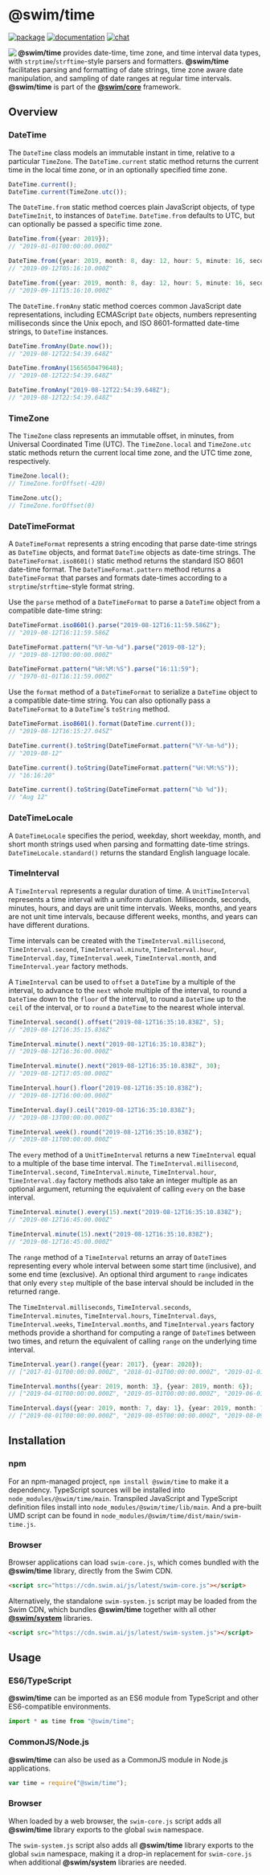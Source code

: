 # @swim/time

[![package](https://img.shields.io/npm/v/@swim/time.svg)](https://www.npmjs.com/package/@swim/time)
[![documentation](https://img.shields.io/badge/doc-TypeDoc-blue.svg)](http://docs.swim.ai/js/latest/modules/_swim_time.html)
[![chat](https://img.shields.io/badge/chat-Gitter-green.svg)](https://gitter.im/swimos/community)

<a href="https://developer.swim.ai"><img src="https://cdn.swim.ai/images/marlin-blue.svg" align="left"></a>

**@swim/time** provides date-time, time zone, and time interval data types,
with `strptime`/`strftime`-style parsers and formatters.  **@swim/time**
facilitates parsing and formatting of date strings, time zone aware date
manipulation, and sampling of date ranges at regular time intervals.
**@swim/time** is part of the [**@swim/core**](https://github.com/swimos/swim/tree/master/swim-system-js/swim-core-js/@swim/core)
framework.

## Overview

### DateTime

The `DateTime` class models an immutable instant in time, relative to a
particular `TimeZone`.  The `DateTime.current` static method returns the
current time in the local time zone, or in an optionally specified time zone.

```typescript
DateTime.current();
DateTime.current(TimeZone.utc());
```

The `DateTime.from` static method coerces plain JavaScript objects, of type
`DateTimeInit`, to instances of `DateTime`.  `DateTime.from` defaults to UTC,
but can optionally be passed a specific time zone.

```typescript
DateTime.from({year: 2019});
// "2019-01-01T00:00:00.000Z"

DateTime.from({year: 2019, month: 8, day: 12, hour: 5, minute: 16, second: 10});
// "2019-09-12T05:16:10.000Z"

DateTime.from({year: 2019, month: 8, day: 12, hour: 5, minute: 16, second: 10}, TimeZone.local());
// "2019-09-11T15:16:10.000Z"
```

The `DateTime.fromAny` static method coerces common JavaScript date
representations, including ECMAScript `Date` objects, numbers representing
milliseconds since the Unix epoch, and ISO 8601-formatted date-time strings,
to `DateTime` instances.

```typescript
DateTime.fromAny(Date.now());
// "2019-08-12T22:54:39.648Z"

DateTime.fromAny(1565650479648);
// "2019-08-12T22:54:39.648Z"

DateTime.fromAny("2019-08-12T22:54:39.648Z");
// "2019-08-12T22:54:39.648Z"
```

### TimeZone

The `TimeZone` class represents an immutable offset, in minutes, from Universal
Coordinated Time (UTC).  The `TimeZone.local` and `TimeZone.utc` static methods
return the current local time zone, and the UTC time zone, respectively.

```typescript
TimeZone.local();
// TimeZone.forOffset(-420)

TimeZone.utc();
// TimeZone.forOffset(0)
```

### DateTimeFormat

A `DateTimeFormat` represents a string encoding that parse date-time strings
as `DateTime` objects, and format `DateTime` objects as date-time strings.
The `DateTimeFormat.iso8601()` static method returns the standard ISO 8601
date-time format.  The `DateTimeFormat.pattern` method returns a
`DateTimeFormat` that parses and formats date-times according to a
`strptime`/`strftime`-style format string.

Use the `parse` method of a `DateTimeFormat` to parse a `DateTime` object from
a compatible date-time string:

```typeScript
DateTimeFormat.iso8601().parse("2019-08-12T16:11:59.586Z");
// "2019-08-12T16:11:59.586Z

DateTimeFormat.pattern("%Y-%m-%d").parse("2019-08-12");
// "2019-08-12T00:00:00.000Z"

DateTimeFormat.pattern("%H:%M:%S").parse("16:11:59");
// "1970-01-01T16:11:59.000Z"
```

Use the `format` method of a `DateTimeFormat` to serialize a `DateTime` object
to a compatible date-time string.  You can also optionally pass a
`DateTimeFormat` to a `DateTime`'s `toString` method.

```typescript
DateTimeFormat.iso8601().format(DateTime.current());
// "2019-08-12T16:15:27.045Z"

DateTime.current().toString(DateTimeFormat.pattern("%Y-%m-%d"));
// "2019-08-12"

DateTime.current().toString(DateTimeFormat.pattern("%H:%M:%S"));
// "16:16:20"

DateTime.current().toString(DateTimeFormat.pattern("%b %d"));
// "Aug 12"
```

### DateTimeLocale

A `DateTimeLocale` specifies the period, weekday, short weekday, month, and
short month strings used when parsing and formatting date-time strings.
`DateTimeLocale.standard()` returns the standard English language locale.

### TimeInterval

A `TimeInterval` represents a regular duration of time.  A `UnitTimeInterval`
represents a time interval with a uniform duration.  Milliseconds, seconds,
minutes, hours, and days are unit time intervals.  Weeks, months, and years
are not unit time intervals, because different weeks, months, and years can
have different durations.

Time intervals can be created with the `TimeInterval.millisecond`,
`TimeInterval.second`, `TimeInterval.minute`, `TimeInterval.hour`,
`TimeInterval.day`, `TimeInterval.week`, `TimeInterval.month`, and
`TimeInterval.year` factory methods.

A `TimeInterval` can be used to `offset` a `DateTime` by a multiple of the
interval, to advance to the `next` whole multiple of the interval, to round
a `DateTime` down to the `floor` of the interval, to round a `DateTime` up
to the `ceil` of the interval, or to `round` a `DateTime` to the nearest
whole interval.

```typescript
TimeInterval.second().offset("2019-08-12T16:35:10.838Z", 5);
// "2019-08-12T16:35:15.838Z"

TimeInterval.minute().next("2019-08-12T16:35:10.838Z");
// "2019-08-12T16:36:00.000Z"

TimeInterval.minute().next("2019-08-12T16:35:10.838Z", 30);
// "2019-08-12T17:05:00.000Z"

TimeInterval.hour().floor("2019-08-12T16:35:10.838Z");
// "2019-08-12T16:00:00.000Z"

TimeInterval.day().ceil("2019-08-12T16:35:10.838Z");
// "2019-08-13T00:00:00.000Z"

TimeInterval.week().round("2019-08-12T16:35:10.838Z");
// "2019-08-11T00:00:00.000Z"
```

The `every` method of a `UnitTimeInterval` returns a new `TimeInterval` equal
to a multiple of the base time interval.  The `TimeInterval.millisecond`,
`TimeInterval.second`, `TimeInterval.minute`, `TimeInterval.hour`,
`TimeInterval.day` factory methods also take an integer multiple as an optional
argument, returning the equivalent of calling `every` on the base interval.

```typescript
TimeInterval.minute().every(15).next("2019-08-12T16:35:10.838Z");
// "2019-08-12T16:45:00.000Z"

TimeInterval.minute(15).next("2019-08-12T16:35:10.838Z");
// "2019-08-12T16:45:00.000Z"
```

The `range` method of a `TimeInterval` returns an array of `DateTime`s
representing every whole interval between some start time (inclusive), and
some end time (exclusive).  An optional third argument to `range` indicates
that only every `step` multiple of the base interval should be included in
the returned range.

The `TimeInterval.milliseconds`, `TimeInterval.seconds`, `TimeInterval.minutes`,
`TimeInterval.hours`, `TimeInterval.days`, `TimeInterval.weeks`,
`TimeInterval.months`, and `TimeInterval.years` factory methods provide
a shorthand for computing a range of `DateTime`s between two times, and
return the equivalent of calling `range` on the underlying time interval.

```typescript
TimeInterval.year().range({year: 2017}, {year: 2020});
// ["2017-01-01T00:00:00.000Z", "2018-01-01T00:00:00.000Z", "2019-01-01T00:00:00.000Z"]

TimeInterval.months({year: 2019, month: 3}, {year: 2019, month: 6});
// ["2019-04-01T00:00:00.000Z", "2019-05-01T00:00:00.000Z", "2019-06-01T00:00:00.000Z"]

TimeInterval.days({year: 2019, month: 7, day: 1}, {year: 2019, month: 7, day: 12}, 4);
// ["2019-08-01T00:00:00.000Z", "2019-08-05T00:00:00.000Z", "2019-08-09T00:00:00.000Z"]
```

## Installation

### npm

For an npm-managed project, `npm install @swim/time` to make it a dependency.
TypeScript sources will be installed into `node_modules/@swim/time/main`.
Transpiled JavaScript and TypeScript definition files install into
`node_modules/@swim/time/lib/main`.  And a pre-built UMD script can
be found in `node_modules/@swim/time/dist/main/swim-time.js`.

### Browser

Browser applications can load `swim-core.js`, which comes bundled with the
**@swim/time** library, directly from the Swim CDN.

```html
<script src="https://cdn.swim.ai/js/latest/swim-core.js"></script>
```

Alternatively, the standalone `swim-system.js` script may be loaded
from the Swim CDN, which bundles **@swim/time** together with all other
[**@swim/system**](https://github.com/swimos/swim/tree/master/swim-system-js/@swim/system)
libraries.

```html
<script src="https://cdn.swim.ai/js/latest/swim-system.js"></script>
```

## Usage

### ES6/TypeScript

**@swim/time** can be imported as an ES6 module from TypeScript and other
ES6-compatible environments.

```typescript
import * as time from "@swim/time";
```

### CommonJS/Node.js

**@swim/time** can also be used as a CommonJS module in Node.js applications.

```javascript
var time = require("@swim/time");
```

### Browser

When loaded by a web browser, the `swim-core.js` script adds all
**@swim/time** library exports to the global `swim` namespace.

The `swim-system.js` script also adds all **@swim/time** library exports
to the global `swim` namespace, making it a drop-in replacement for
`swim-core.js` when additional **@swim/system** libraries are needed.
